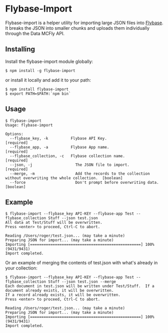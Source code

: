# Flybase-Import

Flybase-import is a helper utility for importing large JSON files into [Flybase](https://www.flybase.io/). It 
breaks the JSON into smaller chunks and uploads them individually through the Data MCFly API.

## Installing

Install the flybase-import module globally:

    $ npm install -g flybase-import

or install it locally and add it to your path:

    $ npm install flybase-import
    $ export PATH=$PATH:`npm bin`

## Usage

    $ flybase-import
    Usage: flybase-import

    Options:
      --flybase_key, -k          Flybase API Key.                                                          [required]
      --flybase_app, -a          Flybase App name.                                                         [required]
      --flybase_collection, -c   Flybase collection name.                                                  [required]
      --json, -j                   The JSON file to import.                                                     [required]
      --merge, -m                  Add the records to the collection without overwriting the whole collection.  [boolean]
      --force                      Don't prompt before overwriting data.                                        [boolean]


## Example

    $ flybase-import --flybase_key API-KEY --flybase-app Test --flybase_collection Stuff --json test.json
    All data at Test/Stuff will be overwritten.
    Press <enter> to proceed, Ctrl-C to abort.

    Reading /Users/roger/test.json... (may take a minute)
    Preparing JSON for import... (may take a minute)
    Importing [=================================================] 100% (9431/9431)
    Import completed.

Or an example of merging the contents of test.json with what's already in your collection:

    $ flybase-import --flybase_key API-KEY --flybase-app Test --flybase_collection Stuff --json test.json --merge
    Each document in test.json will be written under Test/Stuff.  If a document already exists, it will be overwritten.
    If a record already exists, it will be overwritten.
    Press <enter> to proceed, Ctrl-C to abort.

    Reading /Users/roger/test.json... (may take a minute)
    Preparing JSON for import... (may take a minute)
    Importing [=================================================] 100% (9431/9431)
    Import completed.